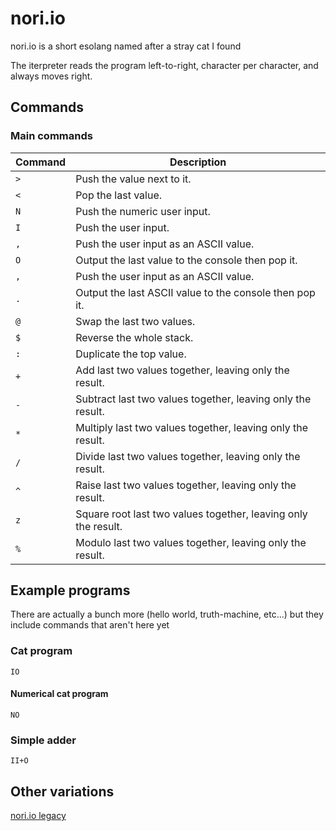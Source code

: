 # nori.io
nori.io is a short esolang named after a stray cat I found

The iterpreter reads the program left-to-right, character per character, and always moves right.

## Commands

### Main commands

| Command     | Description                                                   |
| ----------- | ------------------------------------------------------------- |
| `>`         | Push the value next to it.                                    |
| `<`         | Pop the last value.                                           |
| `N`         | Push the numeric user input.                                  |
| `I`         | Push the user input.                                          |
| `,`         | Push the user input as an ASCII value.                        |
| `O`         | Output the last value to the console then pop it.             |
| `,`         | Push the user input as an ASCII value.                        |
| `.`         | Output the last ASCII value to the console then pop it.       |
| `@`         | Swap the last two values.                                     |
| `$`         | Reverse the whole stack.                                      |
| `:`         | Duplicate the top value.                                      |
| `+`         | Add last two values together, leaving only the result.        |
| `-`         | Subtract last two values together, leaving only the result.   |
| `*`         | Multiply last two values together, leaving only the result.   |
| `/`         | Divide last two values together, leaving only the result.     |
| `^`         | Raise last two values together, leaving only the result.      |
| `z`         | Square root last two values together, leaving only the result.|
| `%`         | Modulo last two values together, leaving only the result.     |

## Example programs

There are actually a bunch more (hello world, truth-machine, etc...) but they include commands that aren't here yet

### Cat program
```IO```

#### Numerical cat program
```NO```

### Simple adder
```II+O```

## Other variations
[nori.io legacy](https://scratch.mit.edu/projects/819125582/)
